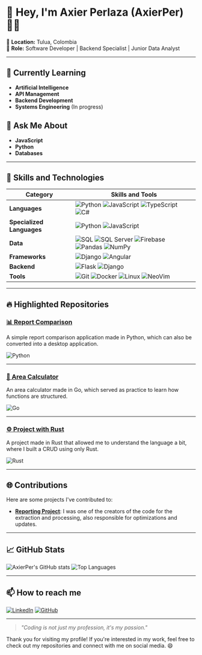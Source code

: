 # 👋 Hey, I'm Axier Perlaza (AxierPer) 👨‍💻

📍 **Location:** Tulua, Colombia  
💼 **Role:** Software Developer | Backend Specialist | Junior Data Analyst

---

## 🌱 Currently Learning
- **Artificial Intelligence**
- **API Management**
- **Backend Development**
- **Systems Engineering** (In progress)

## 💬 Ask Me About
- **JavaScript**  
- **Python**  
- **Databases**  

---

## 🔧 Skills and Technologies

| Category                   | Skills and Tools                                                                            |
|----------------------------|---------------------------------------------------------------------------------------------|
| **Languages**              | ![Python](https://img.shields.io/badge/Python-3776AB?style=flat&logo=python&logoColor=white) ![JavaScript](https://img.shields.io/badge/JavaScript-F7DF1E?style=flat&logo=javascript&logoColor=black) ![TypeScript](https://img.shields.io/badge/TypeScript-3178C6?style=flat&logo=typescript&logoColor=white) ![C#](https://img.shields.io/badge/C%23-239120?style=flat&logo=c-sharp&logoColor=white) |
| **Specialized Languages**  | ![Python](https://img.shields.io/badge/Python-3776AB?style=flat&logo=python&logoColor=white) ![JavaScript](https://img.shields.io/badge/JavaScript-F7DF1E?style=flat&logo=javascript&logoColor=black) |
| **Data**                   | ![SQL](https://img.shields.io/badge/SQL-4479A1?style=flat&logo=postgresql&logoColor=white) ![SQL Server](https://img.shields.io/badge/SQL%20Server-CC2927?style=flat&logo=microsoft-sql-server&logoColor=white) ![Firebase](https://img.shields.io/badge/Firebase-FFCA28?style=flat&logo=firebase&logoColor=black) ![Pandas](https://img.shields.io/badge/Pandas-150458?style=flat&logo=pandas&logoColor=white) ![NumPy](https://img.shields.io/badge/NumPy-013243?style=flat&logo=numpy&logoColor=white) |
| **Frameworks**             | ![Django](https://img.shields.io/badge/Django-092E20?style=flat&logo=django&logoColor=white) ![Angular](https://img.shields.io/badge/Angular-DD0031?style=flat&logo=angular&logoColor=white) |
| **Backend**                | ![Flask](https://img.shields.io/badge/Flask-000000?style=flat&logo=flask&logoColor=white) ![Django](https://img.shields.io/badge/Django-092E20?style=flat&logo=django&logoColor=white) |
| **Tools**                  | ![Git](https://img.shields.io/badge/Git-F05032?style=flat&logo=git&logoColor=white) ![Docker](https://img.shields.io/badge/Docker-2496ED?style=flat&logo=docker&logoColor=white) ![Linux](https://img.shields.io/badge/Linux-FCC624?style=flat&logo=linux&logoColor=black) ![NeoVim](https://img.shields.io/badge/NeoVim-57A143?style=flat&logo=neovim&logoColor=white) |


---

## 🔥 Highlighted Repositories

### [📊 Report Comparison](https://github.com/AxierPer/comparacion_reportes.git)
A simple report comparison application made in Python, which can also be converted into a desktop application.

![Python](https://img.shields.io/badge/Language-Python-blue?style=flat&logo=python)

---

### [🧮 Area Calculator](https://github.com/AxierPer/calculadora_areas.git)
An area calculator made in Go, which served as practice to learn how functions are structured.

![Go](https://img.shields.io/badge/Language-Go-blue?style=flat&logo=go)

---

### [⚙️ Project with Rust](https://github.com/AxierPer/Rust.git)
A project made in Rust that allowed me to understand the language a bit, where I built a CRUD using only Rust.

![Rust](https://img.shields.io/badge/Language-Rust-blue?style=flat&logo=rust)

---

## 🌐 Contributions

Here are some projects I've contributed to:

- [**Reporting Project**](https://github.com/xherpa/reportes_python): I was one of the creators of the code for the extraction and processing, also responsible for optimizations and updates.

---

## 📈 GitHub Stats

![AxierPer's GitHub stats](https://github-readme-stats.vercel.app/api?username=AxierPer&show_icons=true&theme=radical)
![Top Languages](https://github-readme-stats.vercel.app/api/top-langs/?username=AxierPer&layout=compact&theme=radical)

---

## 📫 How to reach me

[![LinkedIn](https://img.shields.io/badge/LinkedIn-Axier%20Perlaza-blue?style=flat&logo=linkedin)](www.linkedin.com/in/axier-perlaza-044866274)
[![GitHub](https://img.shields.io/badge/GitHub-AxierPer-lightgrey?style=flat&logo=github)](https://github.com/AxierPer)

---

> _"Coding is not just my profession, it's my passion."_  

Thank you for visiting my profile! If you're interested in my work, feel free to check out my repositories and connect with me on social media. 😄
